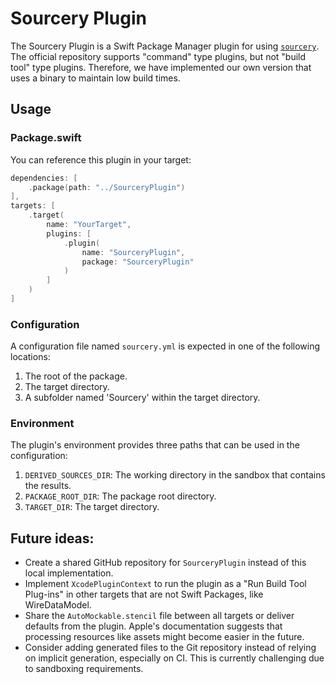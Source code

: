 # Sourcery Plugin

The Sourcery Plugin is a Swift Package Manager plugin for using [`sourcery`](https://github.com/krzysztofzablocki/Sourcery). The official repository supports "command" type plugins, but not "build tool" type plugins. Therefore, we have implemented our own version that uses a binary to maintain low build times.

## Usage

### Package.swift

You can reference this plugin in your target:

```swift
dependencies: [
    .package(path: "../SourceryPlugin")
],
targets: [
    .target(
        name: "YourTarget",
        plugins: [
            .plugin(
                name: "SourceryPlugin",
                package: "SourceryPlugin"
            )
        ]
    )
]
```

### Configuration

A configuration file named `sourcery.yml` is expected in one of the following locations:
1. The root of the package.
2. The target directory.
3. A subfolder named 'Sourcery' within the target directory.

### Environment

The plugin's environment provides three paths that can be used in the configuration:
1. `DERIVED_SOURCES_DIR`: The working directory in the sandbox that contains the results.
2. `PACKAGE_ROOT_DIR`: The package root directory.
3. `TARGET_DIR`: The target directory.


## Future ideas:
- Create a shared GitHub repository for `SourceryPlugin` instead of this local implementation.
- Implement `XcodePluginContext` to run the plugin as a "Run Build Tool Plug-ins" in other targets that are not Swift Packages, like WireDataModel.
- Share the `AutoMockable.stencil` file between all targets or deliver defaults from the plugin. Apple's documentation suggests that processing resources like assets might become easier in the future.
- Consider adding generated files to the Git repository instead of relying on implicit generation, especially on CI. This is currently challenging due to sandboxing requirements.
